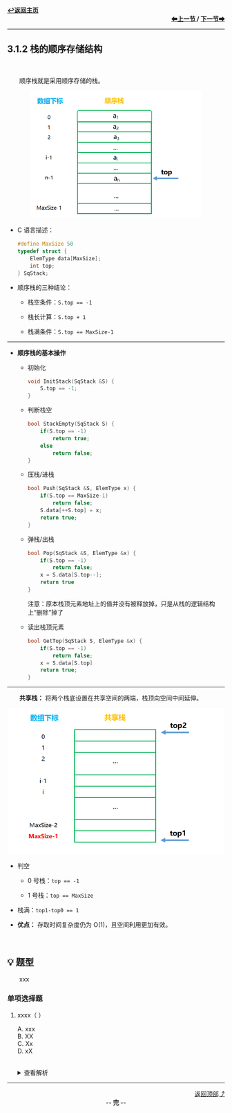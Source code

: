 <a name="top"></a>
<div align="left">
    <a href="/README.md"><b>↩返回主页</b></a>
</div>
<div align="right">
    <b>
    <a href="3.1.1%20栈的基本概念.md">⬅上一节 </a>
    /
    <a href="3.1.3%20栈的链式存储结构.md"> 下一节➡</a>
    </b>
</div>
<hr>

## 3.1.2 栈的顺序存储结构

<br>

&emsp;&emsp;顺序栈就是采用顺序存储的栈。

<div align="center">
    <img src="/pics/3/3.1.2(1).png" width=400>
</div>

+ C 语言描述：

    ```c
    #define MaxSize 50
    typedef struct {
        ElemType data[MaxSize];
        int top;
    } SqStack;
    ```

+ 顺序栈的三种结论：

    + 栈空条件：`S.top == -1`

    + 栈长计算：`S.top + 1`

    + 栈满条件：`S.top == MaxSize-1`

---

+ **顺序栈的基本操作**

    + 初始化

        ```c
        void InitStack(SqStack &S) {
            S.top == -1;
        }
        ```

    + 判断栈空

        ```c
        bool StackEmpty(SqStack S) {
            if(S.top == -1)
                return true;
            else
                return false;
        }
        ```

    + 压栈/进栈

        ```c
        bool Push(SqStack &S, ElemType x) {
            if(S.top == MaxSize-1)
                return false;
            S.data[++S.top] = x;
            return true;
        }
        ```

    + 弹栈/出栈

        ```c
        bool Pop(SqStack &S, ElemType &x) {
            if(S.top == -1)
                return false;
            x = S.data[S.top--];
            return true
        }
        ```

        注意：原本栈顶元素地址上的值并没有被释放掉，只是从栈的逻辑结构上“删除”掉了

    + 读出栈顶元素

        ```c
        bool GetTop(SqStack S, ElemType &x) {
            if(S.top == -1)
                return false;
            x = S.data[S.top]
            return true;
        }
        ```
---

&emsp;&emsp;**共享栈：** 将两个栈底设置在共享空间的两端，栈顶向空间中间延伸。

<div align="center">
    <img src="/pics/3/3.1.2(2).png" width=500>
</div>

+ 判空

    + 0 号栈：`top == -1`

    + 1 号栈：`top == MaxSize`

+ 栈满：`top1-top0 == 1`

+ **优点：** 存取时间复杂度仍为 O(1)，且空间利用更加有效。

<br>

## 💡 题型

&emsp;&emsp;xxx

### 单项选择题

1. xxxx（ ）

    A. xxx<br>
    B. XX<br>
    C. Xx<br>
    D. xX<br><br>
    <details>
    <summary>查看解析</summary>
    <p>答案：x</p>
    </details>

<hr>

<div align="right">
    <a href="#top">返回顶部⤴</a>
</div>

<div align="center">
    <b>-- 完 --</b>
</div>